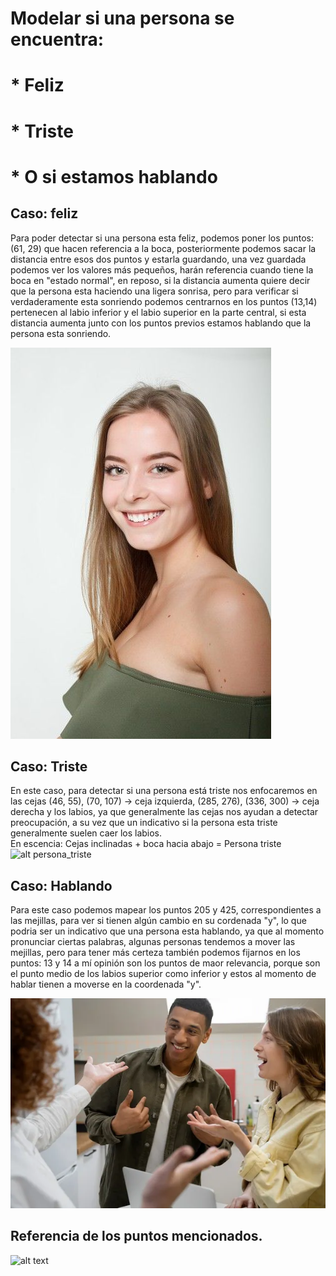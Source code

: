 # Modelar si una persona se encuentra:
# * Feliz
# * Triste
# * O si estamos hablando

## Caso: feliz
Para poder detectar si una persona esta feliz, podemos poner los puntos: (61, 29) que hacen referencia a la boca, posteriormente podemos sacar la distancia entre esos dos puntos y estarla guardando, una vez guardada podemos ver los valores más pequeños, harán referencia cuando tiene la boca en "estado normal", en reposo, si la distancia aumenta quiere decir que la persona esta haciendo una ligera sonrisa, pero para verificar si verdaderamente esta sonriendo podemos centrarnos en los puntos (13,14) pertenecen al labio inferior y el labio superior en la parte central, si esta distancia aumenta junto con los puntos previos estamos hablando que la persona esta sonriendo.

![alt persona_sonriendo](sonrisa.jpg)
## Caso: Triste
En este caso, para detectar si una persona está triste nos enfocaremos en las cejas (46, 55), (70, 107) -> ceja izquierda, (285, 276), (336, 300) -> ceja derecha y los labios, ya que generalmente las cejas nos ayudan a detectar preocupación,  a su vez que un indicativo si la persona esta triste generalmente suelen caer los labios.  
En escencia: Cejas inclinadas + boca hacia abajo = Persona triste
![alt persona_triste](triste.jpg)

## Caso: Hablando
Para este caso podemos mapear los puntos 205 y 425, correspondientes a las mejillas, para ver si tienen algún cambio en su cordenada "y", lo que podria ser un indicativo que una persona esta hablando, ya que al momento pronunciar ciertas palabras, algunas personas tendemos a mover las mejillas, pero para tener más certeza también podemos fijarnos en los puntos: 13 y 14 a mí opinión son los puntos de maor relevancia, porque son el punto medio de los labios superior como inferior y estos al momento de hablar tienen a moverse en la coordenada "y".

![alt text](hablando.png)

## Referencia de los puntos mencionados.
![alt text](puntos.png)
